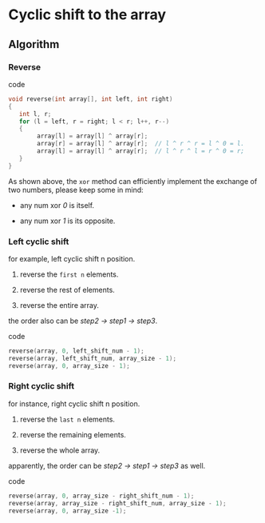 # Cyclic shift to the array

## Algorithm

### Reverse

code

```C
void reverse(int array[], int left, int right)
{
   int l, r;
   for (l = left, r = right; l < r; l++, r--)
   {
        array[l] = array[l] ^ array[r];
        array[r] = array[l] ^ array[r];  // l ^ r ^ r = l ^ 0 = l.
        array[l] = array[l] ^ array[r];  // l ^ r ^ l = r ^ 0 = r;
   }
}
```

As shown above, the ```xor``` method can efficiently implement the exchange of two numbers, please keep some in mind:

* any num xor *0* is itself.

* any num xor *1* is its opposite.

### Left cyclic shift

for example, left cyclic shift n position.

1. reverse the ```first n``` elements.

2. reverse the rest of elements.

3. reverse the entire array.

the order also can be *step2 -> step1 -> step3*.

code

```C
reverse(array, 0, left_shift_num - 1);
reverse(array, left_shift_num, array_size - 1);
reverse(array, 0, array_size - 1);
```

### Right cyclic shift

for instance, right cyclic shift n position.

1. reverse the ```last n``` elements.

2. reverse the remaining elements.

3. reverse the whole array.

apparently, the order can be *step2 -> step1 -> step3* as well.

code

```C
reverse(array, 0, array_size - right_shift_num - 1);
reverse(array, array_size - right_shift_num, array_size - 1);
reverse(array, 0, array_size -1);
```

